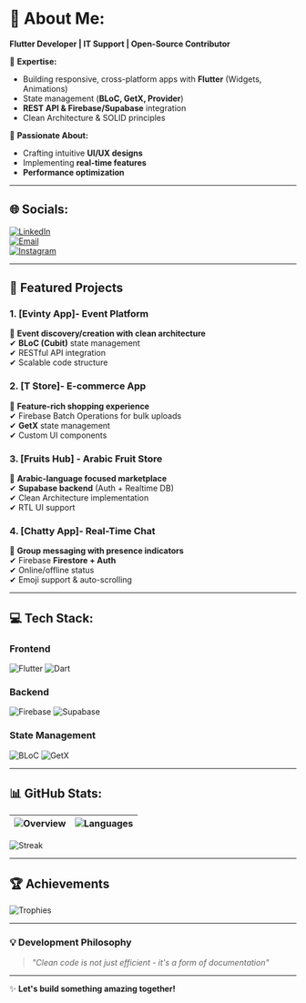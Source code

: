 # 💫 About Me:
**Flutter Developer | IT Support | Open-Source Contributor**  

🔹 **Expertise:**  
- Building responsive, cross-platform apps with **Flutter** (Widgets, Animations)  
- State management (**BLoC, GetX, Provider**)  
- **REST API & Firebase/Supabase** integration  
- Clean Architecture & SOLID principles  

🔹 **Passionate About:**  
- Crafting intuitive **UI/UX designs**  
- Implementing **real-time features**  
- **Performance optimization**  

---

## 🌐 Socials:
[![LinkedIn](https://img.shields.io/badge/LinkedIn-0A66C2?logo=linkedin&logoColor=white)](https://linkedin.com/in/krym86756)  
[![Email](https://img.shields.io/badge/Email-D14836?logo=gmail&logoColor=white)](mailto:krym86756@gmail.com)  
[![Instagram](https://img.shields.io/badge/Instagram-E4405F?logo=instagram&logoColor=white)](https://instagram.com/karem_alsyed)  

---

## 🚀 Featured Projects

### 1. [Evinty App]- Event Platform
🎯 **Event discovery/creation with clean architecture**  
✔ **BLoC (Cubit)** state management  
✔ RESTful API integration  
✔ Scalable code structure  

### 2. [T Store]- E-commerce App
🛒 **Feature-rich shopping experience**  
✔ Firebase Batch Operations for bulk uploads  
✔ **GetX** state management  
✔ Custom UI components  

### 3. [Fruits Hub] - Arabic Fruit Store
🍓 **Arabic-language focused marketplace**  
✔ **Supabase backend** (Auth + Realtime DB)  
✔ Clean Architecture implementation  
✔ RTL UI support  

### 4. [Chatty App]- Real-Time Chat
💬 **Group messaging with presence indicators**  
✔ Firebase **Firestore + Auth**  
✔ Online/offline status  
✔ Emoji support & auto-scrolling  

---

## 💻 Tech Stack:
### **Frontend**  
![Flutter](https://img.shields.io/badge/Flutter-02569B?logo=flutter&logoColor=white) 
![Dart](https://img.shields.io/badge/Dart-0175C2?logo=dart&logoColor=white)  

### **Backend**  
![Firebase](https://img.shields.io/badge/Firebase-FFCA28?logo=firebase&logoColor=black) 
![Supabase](https://img.shields.io/badge/Supabase-3ECF8E?logo=supabase&logoColor=white)  

### **State Management**  
![BLoC](https://img.shields.io/badge/BLoC-02569B?logo=flutter&logoColor=white) 
![GetX](https://img.shields.io/badge/GetX-008000?logo=dart&logoColor=white)  

---

## 📊 GitHub Stats:
| ![Overview](https://github-readme-stats.vercel.app/api?username=karemAlsayed&theme=dark&show_icons=true&hide_border=true) | ![Languages](https://github-readme-stats.vercel.app/api/top-langs/?username=karemAlsayed&theme=dark&layout=compact&hide_border=true) |
|-------------------------------------------------------------------------------------------------------------------------|-----------------------------------------------------------------------------------------------------------------------------------|

![Streak](https://streak-stats.demolab.com?user=karemAlsayed&theme=dark&hide_border=true)

---

## 🏆 Achievements
![Trophies](https://github-profile-trophy.vercel.app/?username=karemAlsayed&theme=onedark&no-frame=true&margin-w=15)

---

### 💡 Development Philosophy  
> *"Clean code is not just efficient - it's a form of documentation"*  

---

✨ **Let's build something amazing together!**  
